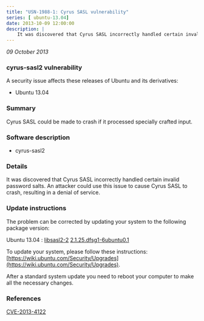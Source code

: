 ```yaml
---
title: "USN-1988-1: Cyrus SASL vulnerability"
series: [ ubuntu-13.04]
date: 2013-10-09 12:00:00
description: |
    It was discovered that Cyrus SASL incorrectly handled certain invalid password salts. An attacker could use this issue to cause Cyrus SASL to crash, resulting in a denial of service. 
--- 
```

 
 

*09 October 2013*

### cyrus-sasl2 vulnerability

A security issue affects these releases of Ubuntu and its derivatives:

* Ubuntu 13.04

### Summary

Cyrus SASL could be made to crash if it processed specially crafted input. 

### Software description

* cyrus-sasl2 

### Details

It was discovered that Cyrus SASL incorrectly handled certain invalid password salts. An attacker could use this issue to cause Cyrus SASL to crash, resulting in a denial of service. 

### Update instructions

The problem can be corrected by updating your system to the following package version:

Ubuntu 13.04
 : [libsasl2-2](https://launchpad.net/ubuntu/+source/cyrus-sasl2) <span> [2.1.25.dfsg1-6ubuntu0.1](https://launchpad.net/ubuntu/+source/cyrus-sasl2/2.1.25.dfsg1-6ubuntu0.1) </span> 

To update your system, please follow these instructions: [https://wiki.ubuntu.com/Security/Upgrades](https://wiki.ubuntu.com/Security/Upgrades).

After a standard system update you need to reboot your computer to make all the necessary changes. 

### References

 
 [CVE-2013-4122](http://people.ubuntu.com/~ubuntu-security/cve/CVE-2013-4122)
 

